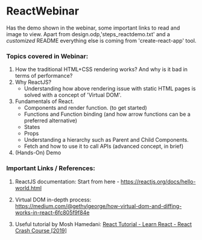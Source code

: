 # ReactWebinar
Has the demo shown in the webinar, some important links to read and image to view. 
Apart from design.odp,'steps_reactdemo.txt' and  a _customized_ README everything else is coming from 'create-react-app' tool. 
### Topics covered in Webinar: 
1. How the traditional HTML+CSS rendering works? And why is it bad in terms of performance?
2. Why ReactJS? 
	- Understanding how above rendering issue with static HTML pages is solved with a concept of 'Virtual DOM'.
3. Fundamentals of React.
	- Components and render function. (to get started) 
	- Functions and Function binding (and how arrow functions can be a preferred alternative)
	- States
	- Props
	- Understanding a hierarchy such as Parent and Child Components.
	- Fetch and how to use it to call APIs (advanced concept, in brief)
4. (Hands-On) Demo

### Important Links / References:
1. ReactJS documentation:
Start from here - https://reactjs.org/docs/hello-world.html

2. Virtual DOM in-depth process:
https://medium.com/@gethylgeorge/how-virtual-dom-and-diffing-works-in-react-6fc805f9f84e

3. Useful tutorial by Mosh Hamedani:
[React Tutorial - Learn React - React Crash Course [2019]](https://www.youtube.com/watch?v=Ke90Tje7VS0)

